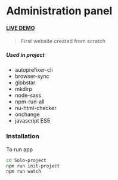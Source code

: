 # Administration panel

#### [LIVE DEMO](https://zyar3k.github.io/Solo-project/)

> First website created from scratch

##### Used in project
- autoprefixer-cli
- browser-sync
- globstar
- mkdirp
- node-sass
- npm-run-all
- nu-html-checker
- onchange
- javascript ES5


### Installation


To run app
```sh
cd Solo-project
npm run init-project
npm run watch
```

